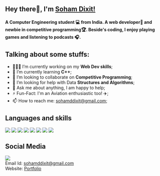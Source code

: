 ## Hey there👋, I'm [Soham Dixit!](https://sohamdixit.netlify.app/)

#### A Computer Engineering student 💻 from India. A web developer🚀 and newbie in competitive programming🏆. Beside's coding, I enjoy playing games and listening to podcasts 🎧.

## Talking about some stuffs:

- 👨🏽‍💻 I’m currently working on my **Web Dev skills**;
- 🌱 I’m currently learning **C++**;
- 🙌 I’m looking to collaborate on **Competitive Programming**;
- 🤔 I’m looking for help with Data **Structures and Algorithms**;
- 💬 Ask me about anything, I am happy to help;
- ⚡️ Fun-Fact: I'm an Aviation enthusiastic too! ✈️;
- 📫 How to reach me: sohamddixit@gmail.com;

## Languages and skills
<img src="https://img.shields.io/badge/C-00599C?style=for-the-badge&logo=c&logoColor=white" /> <img src="	https://img.shields.io/badge/C%2B%2B-00599C?style=for-the-badge&logo=c%2B%2B&logoColor=white" /> <img src="https://img.shields.io/badge/HTML5-E34F26?style=for-the-badge&logo=html5&logoColor=white" /> <img src="https://img.shields.io/badge/CSS3-1572B6?style=for-the-badge&logo=css3&logoColor=white" /> <img src="https://img.shields.io/badge/Sass-CC6699?style=for-the-badge&logo=sass&logoColor=white" /> <img src="https://img.shields.io/badge/PHP-777BB4?style=for-the-badge&logo=php&logoColor=white" /> <img src="https://img.shields.io/badge/Bootstrap-563D7C?style=for-the-badge&logo=bootstrap&logoColor=white" /> <img src="https://img.shields.io/badge/Heroku-430098?style=for-the-badge&logo=heroku&logoColor=white" />

## Social Media

<a href="https://www.linkedin.com/in/soham-dixit/"><img src="https://img.shields.io/badge/LinkedIn-0077B5?style=for-the-badge&logo=linkedin&logoColor=white"/></a>
<br>
Email Id: [sohamddixit@gmail.com](mailto:sohamddixit@gmail.com)
<br>
Website: [Portfolio](https://sohamdixit.netlify.app/)
